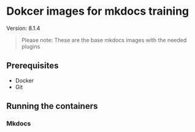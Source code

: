 # Dokcer images for mkdocs training

Version: 8.1.4
> Please note: These are the base mkdocs images with the needed plugins

## Prerequisites

* Docker
* Git

## Running the containers

### Mkdocs

```
```

